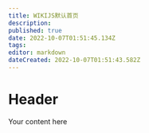 ```yaml
---
title: WIKIJS默认首页
description: 
published: true
date: 2022-10-07T01:51:45.134Z
tags: 
editor: markdown
dateCreated: 2022-10-07T01:51:43.582Z
---
```


# Header
Your content here
